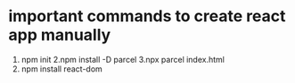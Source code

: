 # important commands to create react app manually

1. npm init
2.npm install -D parcel
3.npx parcel index.html
4. npm install react-dom